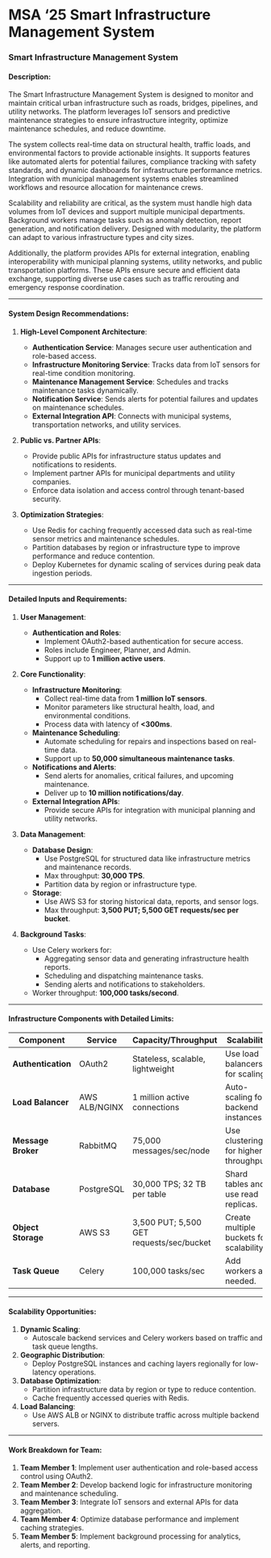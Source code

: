 # MSA ‘25 Smart Infrastructure Management System

### **Smart Infrastructure Management System**

#### **Description:**

The Smart Infrastructure Management System is designed to monitor and maintain critical urban infrastructure such as roads, bridges, pipelines, and utility networks. The platform leverages IoT sensors and predictive maintenance strategies to ensure infrastructure integrity, optimize maintenance schedules, and reduce downtime.

The system collects real-time data on structural health, traffic loads, and environmental factors to provide actionable insights. It supports features like automated alerts for potential failures, compliance tracking with safety standards, and dynamic dashboards for infrastructure performance metrics. Integration with municipal management systems enables streamlined workflows and resource allocation for maintenance crews.

Scalability and reliability are critical, as the system must handle high data volumes from IoT devices and support multiple municipal departments. Background workers manage tasks such as anomaly detection, report generation, and notification delivery. Designed with modularity, the platform can adapt to various infrastructure types and city sizes.

Additionally, the platform provides APIs for external integration, enabling interoperability with municipal planning systems, utility networks, and public transportation platforms. These APIs ensure secure and efficient data exchange, supporting diverse use cases such as traffic rerouting and emergency response coordination.

---

#### **System Design Recommendations:**

1. **High-Level Component Architecture**:

    - **Authentication Service**: Manages secure user authentication and role-based access.
    - **Infrastructure Monitoring Service**: Tracks data from IoT sensors for real-time condition monitoring.
    - **Maintenance Management Service**: Schedules and tracks maintenance tasks dynamically.
    - **Notification Service**: Sends alerts for potential failures and updates on maintenance schedules.
    - **External Integration API**: Connects with municipal systems, transportation networks, and utility services.

2. **Public vs. Partner APIs**:

    - Provide public APIs for infrastructure status updates and notifications to residents.
    - Implement partner APIs for municipal departments and utility companies.
    - Enforce data isolation and access control through tenant-based security.

3. **Optimization Strategies**:

    - Use Redis for caching frequently accessed data such as real-time sensor metrics and maintenance schedules.
    - Partition databases by region or infrastructure type to improve performance and reduce contention.
    - Deploy Kubernetes for dynamic scaling of services during peak data ingestion periods.

---

#### **Detailed Inputs and Requirements:**

1. **User Management**:

    - **Authentication and Roles**:
        - Implement OAuth2-based authentication for secure access.
        - Roles include Engineer, Planner, and Admin.
        - Support up to **1 million active users**.

2. **Core Functionality**:

    - **Infrastructure Monitoring**:
        - Collect real-time data from **1 million IoT sensors**.
        - Monitor parameters like structural health, load, and environmental conditions.
        - Process data with latency of **\<300ms**.
    - **Maintenance Scheduling**:
        - Automate scheduling for repairs and inspections based on real-time data.
        - Support up to **50,000 simultaneous maintenance tasks**.
    - **Notifications and Alerts**:
        - Send alerts for anomalies, critical failures, and upcoming maintenance.
        - Deliver up to **10 million notifications/day**.
    - **External Integration APIs**:
        - Provide secure APIs for integration with municipal planning and utility networks.

3. **Data Management**:

    - **Database Design**:
        - Use PostgreSQL for structured data like infrastructure metrics and maintenance records.
        - Max throughput: **30,000 TPS**.
        - Partition data by region or infrastructure type.
    - **Storage**:
        - Use AWS S3 for storing historical data, reports, and sensor logs.
        - Max throughput: **3,500 PUT; 5,500 GET requests/sec per bucket**.

4. **Background Tasks**:

    - Use Celery workers for:
        - Aggregating sensor data and generating infrastructure health reports.
        - Scheduling and dispatching maintenance tasks.
        - Sending alerts and notifications to stakeholders.
    - Worker throughput: **100,000 tasks/second**.

---

#### **Infrastructure Components with Detailed Limits:**

| Component          | Service       | Capacity/Throughput                      | Scalability                              |
| ------------------ | ------------- | ---------------------------------------- | ---------------------------------------- |
| **Authentication** | OAuth2        | Stateless, scalable, lightweight         | Use load balancers for scaling.          |
| **Load Balancer**  | AWS ALB/NGINX | 1 million active connections             | Auto-scaling for backend instances.      |
| **Message Broker** | RabbitMQ      | 75,000 messages/sec/node                 | Use clustering for higher throughput.    |
| **Database**       | PostgreSQL    | 30,000 TPS; 32 TB per table              | Shard tables and use read replicas.      |
| **Object Storage** | AWS S3        | 3,500 PUT; 5,500 GET requests/sec/bucket | Create multiple buckets for scalability. |
| **Task Queue**     | Celery        | 100,000 tasks/sec                        | Add workers as needed.                   |

---

#### **Scalability Opportunities:**

1. **Dynamic Scaling**:
    - Autoscale backend services and Celery workers based on traffic and task queue lengths.
2. **Geographic Distribution**:
    - Deploy PostgreSQL instances and caching layers regionally for low-latency operations.
3. **Database Optimization**:
    - Partition infrastructure data by region or type to reduce contention.
    - Cache frequently accessed queries with Redis.
4. **Load Balancing**:
    - Use AWS ALB or NGINX to distribute traffic across multiple backend servers.

---

#### **Work Breakdown for Team:**

1. **Team Member 1**: Implement user authentication and role-based access control using OAuth2.
2. **Team Member 2**: Develop backend logic for infrastructure monitoring and maintenance scheduling.
3. **Team Member 3**: Integrate IoT sensors and external APIs for data aggregation.
4. **Team Member 4**: Optimize database performance and implement caching strategies.
5. **Team Member 5**: Implement background processing for analytics, alerts, and reporting.
